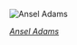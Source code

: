 
![Ansel Adams](https://upload.wikimedia.org/wikipedia/commons/thumb/0/05/Ansel_Adams_and_camera.jpg/450px-Ansel_Adams_and_camera.jpg)

*[Ansel Adams](https://wikipedia.org/wiki/File:Ansel_Adams_and_camera.jpg)*
